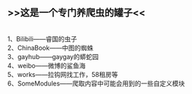 <h2>>>这是一个专门养爬虫的罐子<<</h2><br>
1、Bilibili——睿国的虫子<br>
2、ChinaBook——中图的蜘蛛<br>
3、gayhub——gaygay的蟒蛇园<br>
4、weibo——微博的鲨鱼海<br>
5、works——拉钩网找工作，58租房等<br>
6、SomeModules——爬取内容中可能会用到的一些自定义模块